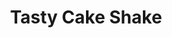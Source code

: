 ---
pid: PT343
title: Tasty Cake Shake
location_transcription: Square of Doom
zipcode: NJ08030
outside_phl: Gloucester City NJ
neighborhood: 
age: '23'
age_range: 20-29
instagram: 
image_file_name: PT_343.jpg
proposal_transcription: Large fiberglass tasty cake !!!
topic: Food,Philadelphia
topic_summary: 0, 0
type: Sculpture Statue
keywords_other: Tasty cake
credit: 
image_labels: |-
  -50 ft
  -20 ft high
  yum!
twitter: 
facebook: 
permalink: "/monuments/pt343/"
layout: item-page
---
